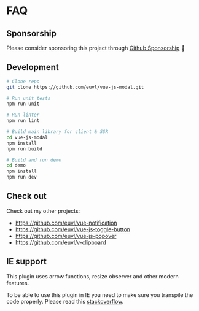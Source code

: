 # FAQ 

## Sponsorship

Please consider sponsoring this project through [Github Sponsorship](https://github.com/sponsors/euvl) :pray:

## Development

```bash
# Clone repo
git clone https://github.com/euvl/vue-js-modal.git

# Run unit tests
npm run unit

# Run linter
npm run lint

# Build main library for client & SSR
cd vue-js-modal
npm install
npm run build

# Build and run demo
cd demo
npm install
npm run dev
```

## Check out

Check out my other projects:

* https://github.com/euvl/vue-notification
* https://github.com/euvl/vue-js-toggle-button
* https://github.com/euvl/vue-js-popover
* https://github.com/euvl/v-clipboard

## IE support

This plugin uses arrow functions, resize observer and other modern features.

To be able to use this plugin in IE you need to make sure you transpile the code properly. Please read this [stackoverflow](https://stackoverflow.com/questions/56446904/transpiling-es6-for-ie11-with-babel).
